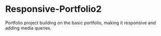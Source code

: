 # Responsive-Portfolio2

Portfolio project building on the basic portfolio, making it responsive and adding media queries.
